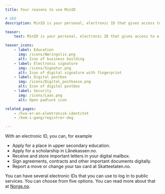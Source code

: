 ```yaml
---
title: Four reasons to use MinID

# SEO
description: MinID is your personal, electronic ID that gives access to a number of public services from the state and municipality.

teaser: 
    text: MinID is your personal, electronic ID that gives access to a number of public services from the state and municipality. Here you will find information on what you can use it for.

teaser_icons:
    - label: Education
      img: /icons/Næringsliv.png
      alt: Icon of business building
    - label: Electronic signature
      img: /icons/Signatur.png
      alt: Icon of digital signature with fingerprint
    - label: Digital postbox
      img: /icons/Digital_postkasse.png
      alt: Icon of digital postbox
    - label: Security
      img: /icons/Laas.png
      alt: Open padlock icon

related_pages:
    - /hva-er-en-elektronisk-identitet
    - /kom-i-gang/registrer-deg

---
```


With an electronic ID, you can, for example

 - Apply for a place in upper secondary education.
 - Apply for a scholarship in Lånekassen.no.
 - Receive and store important letters in your digital mailbox.
 - Sign agreements, contracts and other important documents digitally.
 - Report a move or change your tax card at Skatteetaten.no.

You can have several electronic IDs that you can use to log in to public services. You can choose from five options. You can read more about that at [Norge.no](https://www.norge.no/elektronisk-id).

